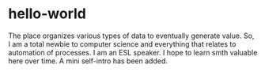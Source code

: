 # hello-world
The place organizes various types of data to eventually generate value.
So, I am a total newbie to computer science and everything that relates to automation of processes. I am an ESL speaker. I hope to learn smth valuable here over time.
A mini self-intro has been added.
